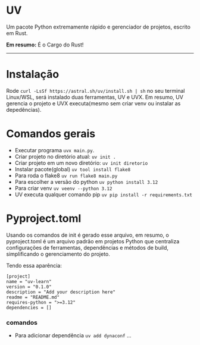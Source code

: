 # UV
Um pacote Python extremamente rápido e gerenciador de projetos, escrito em Rust.

**Em resumo:** É o Cargo do Rust!

---
# Instalação
Rode `curl -LsSf https://astral.sh/uv/install.sh | sh` no seu terminal Linux/WSL, será instalado duas ferramentas, UV e UVX.
Em resumo, UV gerencia o projeto e UVX executa(mesmo sem criar venv ou instalar as depedências).

# Comandos gerais
- Executar programa `uvx main.py`.
- Criar projeto no diretório atual: `uv init .` 
- Criar projeto em um novo diretório: `uv init diretorio` 
- Instalar pacote(global) `uv tool install flake8`
- Para roda o flake8 `uv run flake8 main.py`
- Para escolher a versão do python `uv python install 3.12`
- Para criar venv `uv veenv --python 3.12`
- UV executa qualquer comando pip `uv pip install -r requirements.txt`

# Pyproject.toml
Usando os comandos de init é gerado esse arquivo, em resumo, o pyproject.toml é um arquivo padrão em projetos Python que centraliza configurações de ferramentas, dependências e métodos de build, simplificando o gerenciamento do projeto.

Tendo essa aparência:
```
[project]
name = "uv-learn"
version = "0.1.0"
description = "Add your description here"
readme = "README.md"
requires-python = ">=3.12"
dependencies = []

```
### comandos
- Para adicionar dependência `uv add dynaconf`
...
